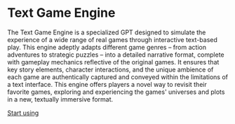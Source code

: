 # Text Game Engine

The Text Game Engine is a specialized GPT designed to simulate the experience of a wide range of real games through interactive text-based play. This engine adeptly adapts different game genres – from action adventures to strategic puzzles – into a detailed narrative format, complete with gameplay mechanics reflective of the original games. It ensures that key story elements, character interactions, and the unique ambience of each game are authentically captured and conveyed within the limitations of a text interface. This engine offers players a novel way to revisit their favorite games, exploring and experiencing the games' universes and plots in a new, textually immersive format.

[Start using](https://chat.openai.com/g/g-CKCTfzTi2-text-game-engine)